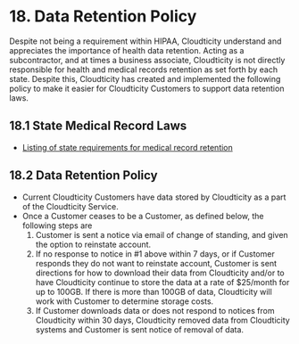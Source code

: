 # 18. Data Retention Policy

Despite not being a requirement within HIPAA, Cloudticity understand and appreciates the importance of health data retention. Acting as a subcontractor, and at times a business associate, Cloudticity is not directly responsible for health and medical records retention as set forth by each state. Despite this, Cloudticity has created and implemented the following policy to make it easier for Cloudticity Customers to support data retention laws.

## 18.1 State Medical Record Laws

* [Listing of state requirements for medical record retention](http://www.healthit.gov/sites/default/files/appa7-1.pdf)

## 18.2 Data Retention Policy

* Current Cloudticity Customers have data stored by Cloudticity as a part of the Cloudticity Service.
* Once a Customer ceases to be a Customer, as defined below, the following steps are
  1. Customer is sent a notice via email of change of standing, and given the option to reinstate account.
  2. If no response to notice in #1 above within 7 days, or if Customer responds they do not want to reinstate account, Customer is sent directions for how to download their data from Cloudticity and/or to have Cloudticity continue to store the data at a rate of $25/month for up to 100GB. If there is more than 100GB of data, Cloudticity will work with Customer to determine storage costs.
  3. If Customer downloads data or does not respond to notices from Cloudticity within 30 days, Cloudticity removed data from Cloudticity systems and Customer is sent notice of removal of data.
